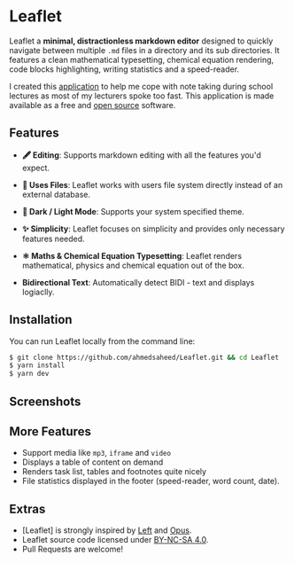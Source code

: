 
# Leaflet

<a href="http://wiki.xxiivv.com/Left" target="_blank"></a>

Leaflet a **minimal, distractionless markdown editor** designed to quickly navigate between multiple `.md` files in a directory and its sub directories. It features a clean mathematical typesetting, chemical equation rendering, code blocks highlighting, writing statistics and a speed-reader.


I created this <a href="http://github.com/ahmedsaheed/Leafler" target="_blank" rel="noreferrer" class="external ">application</a> to help me cope with note taking during school lectures as most of my lecturers spoke too fast. This application is made available as a free and <a href="https://github.com/hundredrabbits/Left" target="_blank" rel="noreferrer" class="external ">open source</a> software.

## Features

- **🖋 Editing**: Supports markdown editing with all the features you'd expect.

- **📄 Uses Files**: Leaflet works with users file system directly instead of an external database.

- **🌙 Dark / Light Mode**: Supports your system specified theme.

- **✨ Simplicity**: Leaflet focuses on simplicity and provides only necessary features needed.

- **⚛️ Maths & Chemical Equation Typesetting**: Leaflet renders mathematical, physics and chemical equation out of the box.

- **Bidirectional Text**: Automatically detect BIDI - text and displays logiaclly.

## Installation

You can run Leaflet locally from the command line:

```bash
$ git clone https://github.com/ahmedsaheed/Leaflet.git && cd Leaflet
$ yarn install
$ yarn dev
```

## Screenshots


## More Features

- Support media like `mp3`, `iframe` and `video` 
- Displays a table of content on demand
- Renders task list, tables and footnotes  quite nicely 
- File statistics displayed in the footer (speed-reader, word count, date).

## Extras
- [Leaflet] is strongly inspired by [Left](https://github.com/hundredrabbits/left) and [Opus](https://github.com/pacocoursey/Opus).
- Leaflet source code  licensed under [BY-NC-SA 4.0](https://creativecommons.org/licenses/by-nc-sa/4.0/).
- Pull Requests are welcome!


